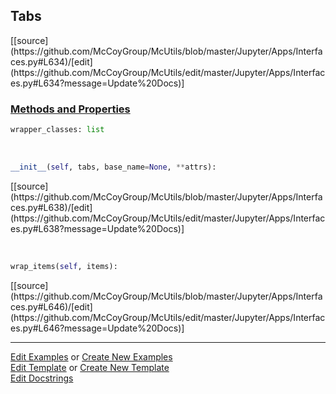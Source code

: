 ## <a id="McUtils.Jupyter.Apps.Interfaces.Tabs">Tabs</a> 
<div class="docs-source-link" markdown="1">
[[source](https://github.com/McCoyGroup/McUtils/blob/master/Jupyter/Apps/Interfaces.py#L634)/[edit](https://github.com/McCoyGroup/McUtils/edit/master/Jupyter/Apps/Interfaces.py#L634?message=Update%20Docs)]
</div>



<div class="collapsible-section">
 <div class="collapsible-section collapsible-section-header" markdown="1">
 
### <a class="collapse-link" data-toggle="collapse" href="#methods">Methods and Properties</a> <a class="float-right" data-toggle="collapse" href="#methods"><i class="fa fa-chevron-down"></i></a>

 </div>
 <div class="collapsible-section collapsible-section-body collapse" id="methods" markdown="1">

```python
wrapper_classes: list
```
<a id="McUtils.Jupyter.Apps.Interfaces.Tabs.__init__" class="docs-object-method">&nbsp;</a> 
```python
__init__(self, tabs, base_name=None, **attrs): 
```
<div class="docs-source-link" markdown="1">
[[source](https://github.com/McCoyGroup/McUtils/blob/master/Jupyter/Apps/Interfaces.py#L638)/[edit](https://github.com/McCoyGroup/McUtils/edit/master/Jupyter/Apps/Interfaces.py#L638?message=Update%20Docs)]
</div>

<a id="McUtils.Jupyter.Apps.Interfaces.Tabs.wrap_items" class="docs-object-method">&nbsp;</a> 
```python
wrap_items(self, items): 
```
<div class="docs-source-link" markdown="1">
[[source](https://github.com/McCoyGroup/McUtils/blob/master/Jupyter/Apps/Interfaces.py#L646)/[edit](https://github.com/McCoyGroup/McUtils/edit/master/Jupyter/Apps/Interfaces.py#L646?message=Update%20Docs)]
</div>

 </div>
</div>




___

[Edit Examples](https://github.com/McCoyGroup/McUtils/edit/gh-pages/ci/examples/McUtils/Jupyter/Apps/Interfaces/Tabs.md) or 
[Create New Examples](https://github.com/McCoyGroup/McUtils/new/gh-pages/?filename=ci/examples/McUtils/Jupyter/Apps/Interfaces/Tabs.md) <br/>
[Edit Template](https://github.com/McCoyGroup/McUtils/edit/gh-pages/ci/docs/McUtils/Jupyter/Apps/Interfaces/Tabs.md) or 
[Create New Template](https://github.com/McCoyGroup/McUtils/new/gh-pages/?filename=ci/docs/templates/McUtils/Jupyter/Apps/Interfaces/Tabs.md) <br/>
[Edit Docstrings](https://github.com/McCoyGroup/McUtils/edit/master/Jupyter/Apps/Interfaces.py#L634?message=Update%20Docs)